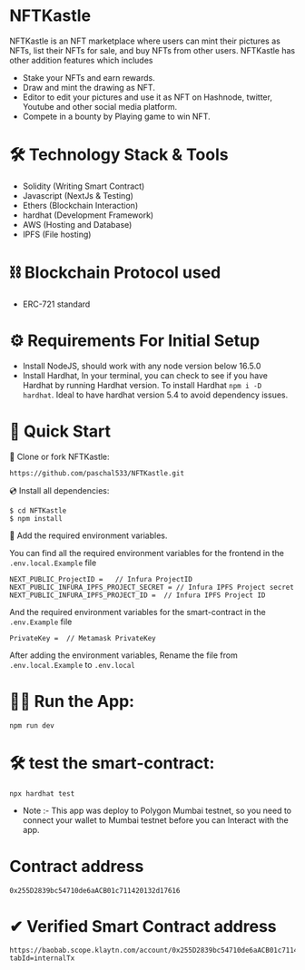 # NFTKastle

NFTKastle is an NFT marketplace where users can mint their pictures as NFTs, list their NFTs for sale, and buy NFTs from other users. NFTKastle has other addition features which includes

- Stake your NFTs and earn rewards.
- Draw and mint the drawing as NFT.
- Editor to edit your pictures and use it as NFT on Hashnode, twitter, Youtube and other social media platform.
- Compete in a bounty by Playing game to win NFT.

# 🛠 Technology Stack & Tools

- Solidity (Writing Smart Contract)
- Javascript (NextJs & Testing)
- Ethers (Blockchain Interaction)
- hardhat (Development Framework)
- AWS (Hosting and Database)
- IPFS (File hosting)

# ⛓ Blockchain Protocol used

- ERC-721 standard

# ⚙ Requirements For Initial Setup

- Install NodeJS, should work with any node version below 16.5.0
- Install Hardhat, In your terminal, you can check to see if you have Hardhat by running Hardhat version. To install Hardhat `npm i -D hardhat`. Ideal to have hardhat version 5.4 to avoid dependency issues.

# 🚀 Quick Start

📄 Clone or fork NFTKastle:

```
https://github.com/paschal533/NFTKastle.git
```

💿 Install all dependencies:

```
$ cd NFTKastle
$ npm install
```

🔐 Add the required environment variables.

You can find all the required environment variables for the frontend in the `.env.local.Example` file

```
NEXT_PUBLIC_ProjectID =   // Infura ProjectID
NEXT_PUBLIC_INFURA_IPFS_PROJECT_SECRET = // Infura IPFS Project secret
NEXT_PUBLIC_INFURA_IPFS_PROJECT_ID =  // Infura IPFS Project ID

```

And the required environment variables for the smart-contract in the `.env.Example` file

```
PrivateKey =  // Metamask PrivateKey
```

After adding the environment variables, Rename the file from `.env.local.Example` to `.env.local`

# 🚴‍♂️ Run the App:

```
npm run dev
```

# 🛠 test the smart-contract:

```
npx hardhat test
```

- Note :- This app was deploy to Polygon Mumbai testnet, so you need to connect your wallet to Mumbai testnet before you can Interact with the app.

# Contract address

```
0x255D2839bc54710de6aACB01c711420132d17616
```

# ✔ Verified Smart Contract address

```
https://baobab.scope.klaytn.com/account/0x255D2839bc54710de6aACB01c711420132d17616?tabId=internalTx
```

